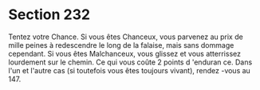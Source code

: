 # Section 232

Tentez votre Chance. Si vous êtes Chanceux, vous parvenez au
prix de mille peines à redescendre le long de la falaise, mais sans
dommage cependant. Si vous êtes Malchanceux, vous glissez et
vous atterrissez lourdement sur le chemin. Ce qui vous coûte 2
points d 'enduran ce. Dans l'un et l'autre cas (si toutefois vous
êtes toujours vivant), rendez -vous au 147.